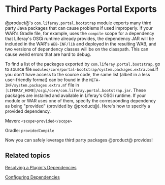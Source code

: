 # Third Party Packages Portal Exports [](id=third-party-packages-portal-exports)

@product@'s `com.liferay.portal.bootstrap` module exports many third party Java
packages that can cause problems if used improperly. If your WAR's Gradle file,
for example, uses the `compile` scope for a dependency that Liferay's OSGi
runtime already provides, the dependency JAR will be included in the WAR's
`WEB-INF/lib` and deployed in the resulting WAB, and two versions of dependency
classes will be on the classpath. This can cause weird errors that are hard to
debug.

To find a list of the packages exported by `com.liferay.portal.bootstrap`, go to
source file `modules/core/portal-bootstrap/system.packages.extra.bnd`.If you
don't have access to the source code, the same list (albeit in a less
user-friendly format) can be found in the `META-INF/system.packages.extra.mf`
file in `[LIFERAY_HOME]/osgi/core/com.liferay.portal.bootstrap.jar`. These
packages are installed and available in Liferay's OSGi runtime. If your module
or WAR uses one of them, specify the corresponding dependency as being
"provided" (provided by @product@). Here's how to specify a provided dependency.


Maven: `<scope>provided</scope>`
 
Gradle: `providedCompile`

Now you can safely leverage third party packages @product@ provides! 

## Related topics [](id=related-topics)

[Resolving a Plugin's Dependencies](/develop/reference/-/knowledge_base/7-0/resolving-a-plugins-dependencies)

[Configuring Dependencies](/develop/reference/-/knowledge_base/7-0/configuring-dependencies)
